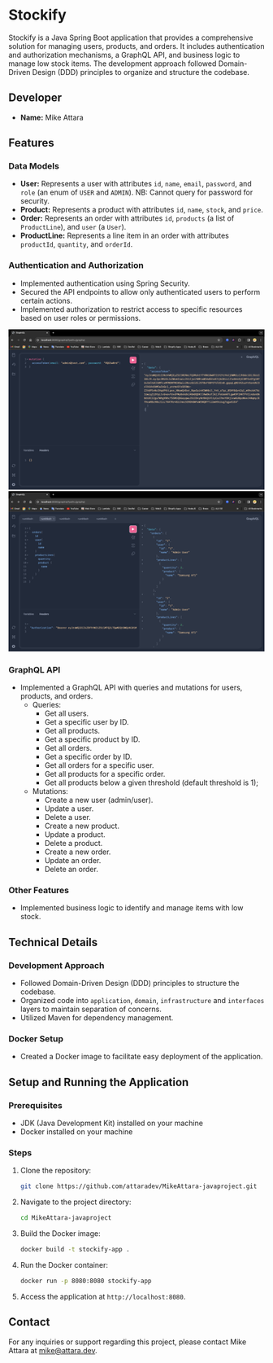# Stockify

Stockify is a Java Spring Boot application that provides a comprehensive solution for managing users, products, and orders. It includes authentication and authorization mechanisms, a GraphQL API, and business logic to manage low stock items. The development approach followed Domain-Driven Design (DDD) principles to organize and structure the codebase.

## Developer
- **Name:** Mike Attara

## Features

### Data Models
- **User:** Represents a user with attributes `id`, `name`, `email`, `password`, and `role` (an enum of `USER` and `ADMIN`). NB: Cannot query for password for security.
- **Product:** Represents a product with attributes `id`, `name`, `stock`, and `price`.
- **Order:** Represents an order with attributes `id`, `products` (a list of `ProductLine`), and `user` (a `User`).
- **ProductLine:** Represents a line item in an order with attributes `productId`, `quantity`, and `orderId`.

### Authentication and Authorization
- Implemented authentication using Spring Security.
- Secured the API endpoints to allow only authenticated users to perform certain actions.
- Implemented authorization to restrict access to specific resources based on user roles or permissions.

![Auth Screenshot](./screenshots/screenshot1.png)
![Query Screenshot](./screenshots/screenshort2.png)

### GraphQL API
- Implemented a GraphQL API with queries and mutations for users, products, and orders.
  - Queries:
    - Get all users.
    - Get a specific user by ID.
    - Get all products.
    - Get a specific product by ID.
    - Get all orders.
    - Get a specific order by ID.
    - Get all orders for a specific user.
    - Get all products for a specific order.
    - Get all products below a given threshold (default threshold is 1);
  - Mutations:
    - Create a new user (admin/user).
    - Update a user.
    - Delete a user.
    - Create a new product.
    - Update a product.
    - Delete a product.
    - Create a new order.
    - Update an order.
    - Delete an order.

### Other Features
- Implemented business logic to identify and manage items with low stock.

## Technical Details

### Development Approach
- Followed Domain-Driven Design (DDD) principles to structure the codebase.
- Organized code into `application`, `domain`, `infrastructure` and `interfaces` layers to maintain separation of concerns.
- Utilized Maven for dependency management.

### Docker Setup
- Created a Docker image to facilitate easy deployment of the application.

## Setup and Running the Application

### Prerequisites
- JDK (Java Development Kit) installed on your machine
- Docker installed on your machine

### Steps

1. Clone the repository:
   ```bash
   git clone https://github.com/attaradev/MikeAttara-javaproject.git
   ```

2. Navigate to the project directory:
   ```bash
   cd MikeAttara-javaproject
   ```

3. Build the Docker image:
   ```bash
   docker build -t stockify-app .
   ```

4. Run the Docker container:
   ```bash
   docker run -p 8080:8080 stockify-app
   ```

5. Access the application at `http://localhost:8080`.

## Contact
For any inquiries or support regarding this project, please contact Mike Attara at [mike@attara.dev](mailto:mike@attara.dev).
```